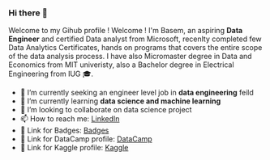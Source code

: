 
### Hi there 👋


Welcome to my Gihub profile !
Welcome ! I'm Basem, an aspiring **Data Engineer** and certified Data analyst from Microsoft, recenlty completed few Data Analytics Certificates, hands on programs that covers the entire scope of the data analysis process.
I have also  Micromaster degree in Data and Economics from MIT univeristy, also a Bachelor degree in Electrical Engineering from IUG :mortar_board:.


- 🔭 I’m currently seeking an engineer level job in **data engineering** feild
- 🌱 I’m currently learning **data science and machine learning**
- 👯 I’m looking to collaborate on data science project
- 📫 How to reach me:  [LinkedIn](https://www.linkedin.com/in/bkhalaf/) 
- 🔗 Link for Badges:    [Badges](https://www.credly.com/users/wael-daghash/badges)
- 🔗 Link for DataCamp profile:    [DataCamp](https://www.datacamp.com/profile/bkhalaf94)  
- 🔗 Link for Kaggle profile:    [Kaggle]( https://www.kaggle.com/basemkhalaf)  
